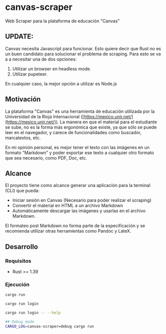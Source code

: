 # canvas-scraper

Web Scraper para la plataforma de educación "Canvas"

## UPDATE:

Canvas necesita Javascript para funcionar. Esto quiere decir que Rust no es un buen candidato para
solucionar el problema de scraping. Para esto se va a a necesitar una de dos opciones:

1. Utilizar un browser en headless mode.
2. Utilizar pupeteer.

En cualquier caso, la mejor opción a utilizar es Node.js

## Motivación

La plataforma "Canvas" es una herramienta de educación utilizada por la Universidad de la Rioja
Internacional ([https://mexico.unir.net/](https://mexico.unir.net/)). La manera en que el material
para el estudiante se sube, no es la forma más ergonómica que existe, ya que sólo se puede leer
en el navegador, y carece de funcionalidades como buscador, marcatextos, etc.

En mi opinión personal, es mejor tener el texto con las imágenes en un formato "Markdown" y poder
exportar ese texto a cualquier otro formato que sea necesario, como PDF, Doc, etc.

## Alcance

El proyecto tiene como alcance generar una aplicación para la terminal (CLI) que pueda:

- Iniciar sesión en Canvas (Necesario para poder realizar el scraping)
- Convertir el material en HTML a un archivo Markdown
- Automáticamente descargar las imágenes y usarlas en el archivo Markdown.

El formateo post Markdown no forma parte de la especificación y se recomienda utilizar otras
herramientas como Pandoc y LateX.

## Desarrollo

### Requisitos

- Rust >= 1.39

### Ejecución

```sh
cargo run

cargo run login

cargo run login -- --help

## Debug mode
CARGO_LOG=canvas-scraper=debug cargo run
```
